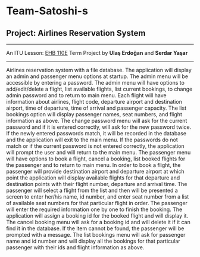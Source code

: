 # Team-Satoshi-s
## Project: Airlines Reservation System
---
An ITU Lesson: [EHB 110E](https://itu.edu.tr "Intr to Sci&Eng Comp (C)") Term Project by **Ulaş Erdoğan** and **Serdar Yaşar**
***
Airlines reservation system with a file database. The application will display an admin and passenger menu options at startup. The admin menu will be accessible by entering a password. The admin menu will have options to add/edit/delete a flight, list available flights, list current bookings, to change admin password and to return to main menu. Each flight will have information about airlines, flight code, departure airport and destination airport, time of departure, time of arrival and passenger capacity. The list bookings option will display passenger names, seat numbers, and flight information as above. The change password menu will ask for the current password and if it is entered correctly, will ask for the new password twice. If the newly entered passwords match, it will be recorded in the database and the application will exit to the main menu. If the passwords do not match or if the current password is not entered correctly, the application will prompt the user and will return to the main menu. The passenger menu will have options to book a flight, cancel a booking, list booked flights for the passenger and to return to main menu. In order to book a flight, the passenger will provide destination airport and departure airport at which point the application will display available flights for that departure and destination points with their flight number, departure and arrival time. The passenger will select a flight from the list and then will be presented a screen to enter her/his name, id number, and enter seat number from a list of available seat numbers for that particular flight in order. The passenger will enter the required information one by one to finish the booking. The application will assign a booking id for the booked flight and will display it. The cancel booking menu will ask for a booking id and will delete it if it can find it in the database. If the item cannot be found, the passenger will be prompted with a message. The list bookings menu will ask for passenger name and id number and will display all the bookings for that particular passenger with their ids and flight information as above.
